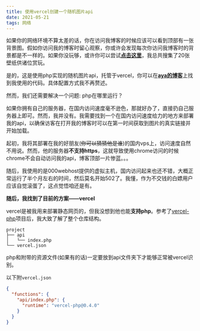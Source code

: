 ```yaml
---
title: 使用vercel创建一个随机图片api
date: 2021-05-21
tags: 网络
---
```


如果你的网络环境不算太差的话，你在访问我博客的时候应该可以看到顶部有一张背景图。假如你访问我的博客时留心观察，你或许会发现每次你访问我博客时的背景都是不一样的。如果你没玩够，或许你可以尝试[**点击这里**](https://vercel-php-liard.vercel.app/api)，我总共搜集了20张壁纸供诸位赏玩。

是的，这是使用php实现的随机图片api，托管于vercel，你可以在[**aya的博客**](https://brx86.gitee.io/posts/notes/4-phpapi/)上找到我使用的代码。具体配置方式我不再赘述。

然而，我们还需要解决一个问题: php在哪里运行？

如果你拥有自己的服务器，在国内访问速度毫不逊色，那就好办了，直接扔自己服务器上即可。然而，我并没有。我需要找到一个在国内访问速度给力的地方来部署我的api，以确保访客在打开我的博客时可以在第一时间获取到图片的真实链接并开始加载。

起初，我将其部署在我的好朋友(~~你可以猜猜他是谁~~)的国内vps上，访问速度自然不用说。然而，他的服务器**不支持https**，这就导致使用chrome访问的时候chrome不会自动访问我的api，博客顶部一片惨蓝。。。

随后，我使用的是000webhost提供的虚拟主机，国内访问起来也还不错，大概正常运行了半个月左右的时间，然后莫名开始502了。我懂，作为不交钱的白嫖用户应该自觉滚蛋了，这点觉悟咱还是有。

**随后，我找到了目前的方案——vercel**

vercel是被我用来部署静态网页的，但我没想到他也能**支持php**。参考了[vercel-php](https://github.com/juicyfx/vercel-php)项目后，我大致了解了整个仓库结构。

```
project
├── api
│   └── index.php
└── vercel.json
```

php和附带的资源文件(如果有的话)一定要放到api文件夹下才能够正常被vercel识别。

以下附`vercel.json`

```json
{
  "functions": {
    "api/index.php": {
      "runtime": "vercel-php@0.4.0"
    }
  }
}
```

